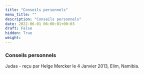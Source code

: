 ```yaml
---
title: "Conseils personnels"
menu_title: ""
description: "Conseils personnels"
date: 2022-06-01 06:00:01+00:03
draft: False
hidden: True
weight:
---
```

### Conseils personnels

Judas - reçu par Helge Mercker le 4 Janvier 2013, Elim, Namibia.




